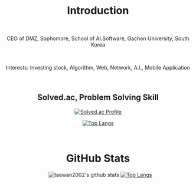 <div align=center>
  <h1>Introduction</h1>
  <p>CEO of DMZ, Sophomore, School of AI.Software, Gachon University, South Korea</p>
  <p>Interests: Investing stock, Algorithm, Web, Network, A.I., Mobile Application</p>


  <h2>Solved.ac, Problem Solving Skill</h2>
  
  [![Solved.ac
Profile](http://mazassumnida.wtf/api/v2/generate_badge?boj=taewan2002)](https://solved.ac/taewan2002)

  [![Top Langs](https://github-readme-stats.vercel.app/api/top-langs/?username=taewan2002&layout=compact)](https://github.com/taewan2002/github-readme-stats)

  <h1>GitHub Stats</h1> 
  
  ![taewan2002's github stats](https://github-readme-stats.vercel.app/api?username=taewan2002&show_icons=true)
  [![Top Langs](https://github-readme-stats.vercel.app/api/top-langs/?username=taewan2002&layout=compact)](https://github.com/taewan2002)

</div>

